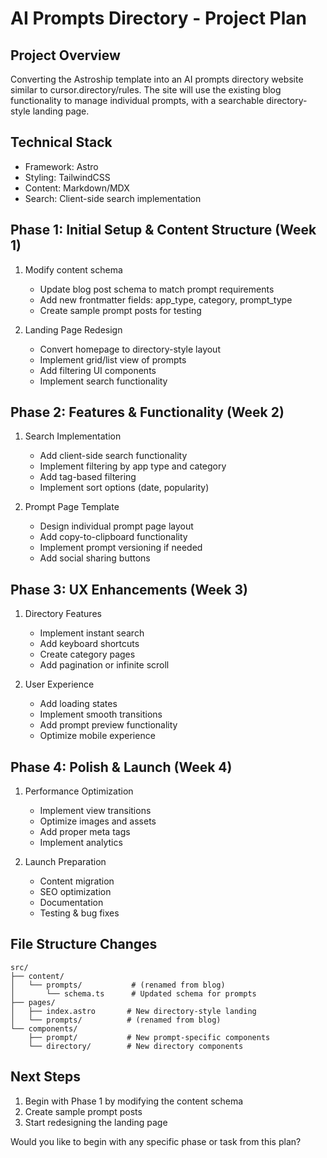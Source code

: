 # AI Prompts Directory - Project Plan

## Project Overview
Converting the Astroship template into an AI prompts directory website similar to cursor.directory/rules. The site will use the existing blog functionality to manage individual prompts, with a searchable directory-style landing page.

## Technical Stack
- Framework: Astro
- Styling: TailwindCSS
- Content: Markdown/MDX
- Search: Client-side search implementation

## Phase 1: Initial Setup & Content Structure (Week 1)
1. Modify content schema
   - Update blog post schema to match prompt requirements
   - Add new frontmatter fields: app_type, category, prompt_type
   - Create sample prompt posts for testing

2. Landing Page Redesign
   - Convert homepage to directory-style layout
   - Implement grid/list view of prompts
   - Add filtering UI components
   - Implement search functionality

## Phase 2: Features & Functionality (Week 2)
1. Search Implementation
   - Add client-side search functionality
   - Implement filtering by app type and category
   - Add tag-based filtering
   - Implement sort options (date, popularity)

2. Prompt Page Template
   - Design individual prompt page layout
   - Add copy-to-clipboard functionality
   - Implement prompt versioning if needed
   - Add social sharing buttons

## Phase 3: UX Enhancements (Week 3)
1. Directory Features
   - Implement instant search
   - Add keyboard shortcuts
   - Create category pages
   - Add pagination or infinite scroll

2. User Experience
   - Add loading states
   - Implement smooth transitions
   - Add prompt preview functionality
   - Optimize mobile experience

## Phase 4: Polish & Launch (Week 4)
1. Performance Optimization
   - Implement view transitions
   - Optimize images and assets
   - Add proper meta tags
   - Implement analytics

2. Launch Preparation
   - Content migration
   - SEO optimization
   - Documentation
   - Testing & bug fixes

## File Structure Changes
```
src/
├── content/
│   └── prompts/           # (renamed from blog)
│       └── schema.ts      # Updated schema for prompts
├── pages/
│   ├── index.astro       # New directory-style landing
│   └── prompts/          # (renamed from blog)
└── components/
    ├── prompt/           # New prompt-specific components
    └── directory/        # New directory components
```

## Next Steps
1. Begin with Phase 1 by modifying the content schema
2. Create sample prompt posts
3. Start redesigning the landing page

Would you like to begin with any specific phase or task from this plan? 